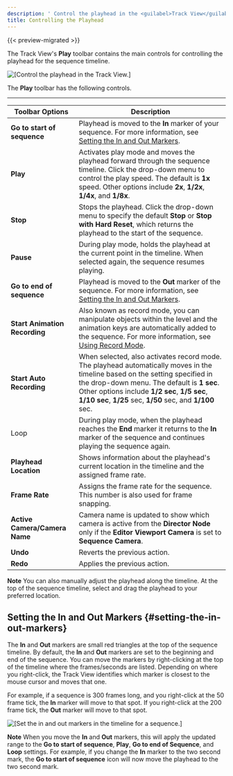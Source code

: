 ```yaml
---
description: ' Control the playhead in the <guilabel>Track View</guilabel> editor in Open 3D Engine. '
title: Controlling the Playhead
---
```


{{< preview-migrated >}}

The Track View's **Play** toolbar contains the main controls for controlling the playhead for the sequence timeline\.

![\[Control the playhead in the Track View.\]](/images/user-guide/cinematics/cinematics-track-view-editor-play-toolbar.png)

The **Play** toolbar has the following controls\.


****

| Toolbar Options | Description |
| --- | --- |
|  **Go to start of sequence**  |  Playhead is moved to the **In** marker of your sequence\. For more information, see [Setting the In and Out Markers](#setting-the-in-out-markers)\.  |
|  **Play**  |  Activates play mode and moves the playhead forward through the sequence timeline\. Click the drop\-down menu to control the play speed\.  The default is **1x** speed\. Other options include **2x**, **1/2x**, **1/4x**, and **1/8x**\.  |
|  **Stop**  |  Stops the playhead\. Click the drop\-down menu to specify the default **Stop** or **Stop with Hard Reset**, which returns the playhead to the start of the sequence\.  |
|  **Pause**  |  During play mode, holds the playhead at the current point in the timeline\. When selected again, the sequence resumes playing\.  |
|  **Go to end of sequence**  |  Playhead is moved to the **Out** marker of the sequence\.  For more information, see [Setting the In and Out Markers](#setting-the-in-out-markers)\.  |
|  **Start Animation Recording**  |  Also known as record mode, you can manipulate objects within the level and the animation keys are automatically added to the sequence\.  For more information, see [Using Record Mode](/docs/user-guide/features/visualization/cinematics/using-record-mode.md)\.  |
|  **Start Auto Recording**  |  When selected, also activates record mode\. The playhead automatically moves in the timeline based on the setting specified in the drop\-down menu\.  The default is **1 sec**\. Other options include **1/2 sec**, **1/5 sec**, **1/10 sec**, **1/25** sec, **1/50** sec, and **1/100** sec\.  |
| Loop |  During play mode, when the playhead reaches the **End** marker it returns to the **In** marker of the sequence and continues playing the sequence again\.  |
|  **Playhead Location**  |  Shows information about the playhead's current location in the timeline and the assigned frame rate\.  |
|  **Frame Rate**  |  Assigns the frame rate for the sequence\. This number is also used for frame snapping\.  |
|  **Active Camera/Camera Name**  |  Camera name is updated to show which camera is active from the **Director Node** only if the **Editor Viewport Camera** is set to **Sequence Camera**\.  |
|  **Undo**  |  Reverts the previous action\.  |
|  **Redo**  |  Applies the previous action\.  |

**Note**
You can also manually adjust the playhead along the timeline\. At the top of the sequence timeline, select and drag the playhead to your preferred location\.

## Setting the In and Out Markers {#setting-the-in-out-markers}

The **In** and **Out** markers are small red triangles at the top of the sequence timeline\. By default, the **In** and **Out** markers are set to the beginning and end of the sequence\. You can move the markers by right\-clicking at the top of the timeline where the frames/seconds are listed\. Depending on where you right\-click, the Track View identifies which marker is closest to the mouse cursor and moves that one\.

For example, if a sequence is 300 frames long, and you right\-click at the 50 frame tick, the **In** marker will move to that spot\. If you right\-click at the 200 frame tick, the **Out** marker will move to that spot\.

![\[Set the in and out markers in the timeline for a sequence.\]](/images/user-guide/cinematics/cinematics-track-view-editor-timeline.png)

**Note**
When you move the **In** and **Out** markers, this will apply the updated range to the **Go to start of sequence**, **Play**, **Go to end of Sequence**, and **Loop** settings\. For example, if you change the **In** marker to the two second mark, the **Go to start of sequence** icon will now move the playhead to the two second mark\.